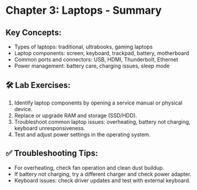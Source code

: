 # Chapter 3: Laptops - Summary

## Key Concepts:
- Types of laptops: traditional, ultrabooks, gaming laptops  
- Laptop components: screen, keyboard, trackpad, battery, motherboard  
- Common ports and connectors: USB, HDMI, Thunderbolt, Ethernet  
- Power management: battery care, charging issues, sleep mode  

## 🛠️ Lab Exercises:
1. Identify laptop components by opening a service manual or physical device.  
2. Replace or upgrade RAM and storage (SSD/HDD).  
3. Troubleshoot common laptop issues: overheating, battery not charging, keyboard unresponsiveness.  
4. Test and adjust power settings in the operating system.  

## ✅ Troubleshooting Tips:
- For overheating, check fan operation and clean dust buildup.  
- If battery not charging, try a different charger and check power adapter.  
- Keyboard issues: check driver updates and test with external keyboard.  
